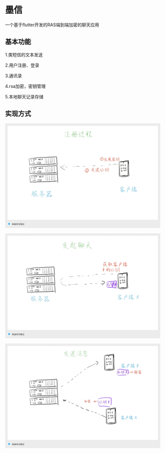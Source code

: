 # 墨信

一个基于flutter开发的RAS端到端加密的聊天应用

## 基本功能

1.类短信的文本发送

2.用户注册、登录

3.通讯录

4.rsa加密，密钥管理

5.本地聊天记录存储

## 实现方式

![3](assets\img\3.jpg)

![1](assets\img\1.jpg)

![2](assets\img\2.jpg)
